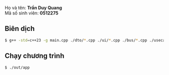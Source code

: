 Họ và tên: **Trần Duy Quang**  
Mã số sinh viên: **0512275**

## Biên dịch
```Bash
$ g++ -std=c++23 -g main.cpp ./dto/*.cpp ./ui/*.cpp ./bus/*.cpp ./usecase/*.cpp -o ./out/app
```

## Chạy chương trình
```Bash
$ ./out/app
```